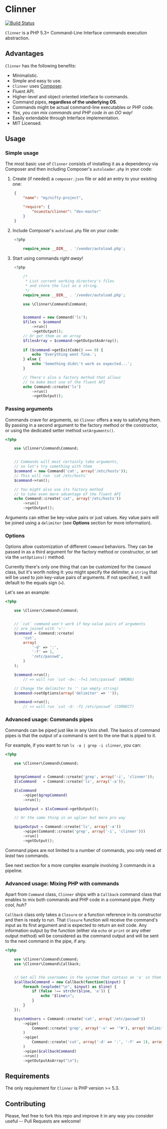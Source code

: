 # Clinner

[![Build Status](https://secure.travis-ci.org/ncuesta/Clinner.png)](http://travis-ci.org/ncuesta/Clinner)

`Clinner` is a PHP 5.3+ Command-Line Interface commands execution abstraction.

## Advantages

`Clinner` has the following benefits:

  * Minimalistic.
  * Simple and easy to use.
  * `Clinner` uses [Composer](http://getcomposer.org).
  * Fluent API.
  * Higher-level and object oriented interface to commands.
  * Command pipes, **regardless of the underlying OS**.
  * Commands might be actual command-line executables or PHP code.
  * *Yes, you can mix commands and PHP code in an OO way!*
  * Easily extendable through Interface implementation.
  * MIT Licensed.

## Usage

### Simple usage

The most basic use of `Clinner` consists of installing it as a dependency via Composer
and then including Composer's `autoloader.php` in your code:

1. Create (if needed) a `composer.json` file or add an entry to your existing one:  
```json
    {
        "name": "my/nifty-project",

        "require": {
            "ncuesta/clinner": "dev-master"
        }
    }
```

2. Include Composer's `autoload.php` file on your code:
```php
    <?php
    
        require_once __DIR__ . '/vendor/autoload.php';
```

3. Start using commands *right away*!
```php
    <?php

        /*
         * List current working directory's files
         * and store the list as a string.
         */
        require_once __DIR__ . '/vendor/autoload.php';

        use \Clinner\Command\Command;


        $command = new Command('ls');
        $files = $command
            ->run()
            ->getOutput();
        // Or get them as an array
        $filesArray = $command->getOutputAsArray();
    
        if ($command->getExitCode() === 0) {
            echo 'Everything went fine.';
        } else {
            echo 'Something didn\'t work as expected...';
        }

        // There's also a factory method that allows
        // to make best use of the fluent API
        echo Command::create('ls')
            ->run()
            ->getOutput();
```

### Passing arguments

Commands crave for arguments, so `Clinner` offers a way to satisfying them.
By passing in a second argument to the factory method or the constructor, or
using the dedicated setter method `setArguments()`.

```php
<?php

    use \Clinner\Command\Command;


    // Commands will most certainly take arguments,
    // so let's try something with them
    $command = new Command('cat', array('/etc/hosts'));
    // This will run `cat /etc/hosts`
    $command->run();

    // You might also use its factory method
    // to take even more advantage of the fluent API
    echo Command::create('cat', array('/etc/hosts'))
        ->run()
        ->getOutput();
```

Arguments can either be key-value pairs or just values. Key value pairs will be joined using a
`delimiter` (see **Options** section for more information).

### Options

Options allow customization of different `Command` behaviors. They can be passed in as a third
argument for the factory method or constructor, or set via the `setOptions()` method.

Currently there's only one thing that can be customized for the `Command` class, but it's worth
noting it: you might specify the delimiter, a `string` that will be used to join key-value pairs
of arguments. If not specified, it will default to the equals sign (`=`).

Let's see an example:

```php
<?php

    use \Clinner\Command\Command;


    // `cut` command won't work if key-value pairs of arguments
    // are joined with '=':
    $command = Command::create(
        'cut',
        array(
            '-d' => ':',
            '-f' => 1,
            '/etc/passwd',
        )
    );

    $command->run();
        // => will run `cut -d=: -f=1 /etc/passwd` (WRONG)

    // Change the delimiter to '' (an empty string)
    $command->setOptions(array('delimiter' => ''));

    $command->run();
        // => will run `cut -d: -f1 /etc/passwd` (CORRECT)
```

### Advanced usage: Commands pipes

Commands can be piped just like in any Unix shell. The basics of command pipes is that the output
of a command is sent to the one that is piped to it.

For example, if you want to run `ls -a | grep -i clinner`, you can:

```php
<?php

    use \Clinner\Command\Command;


    $grepCommand = Command::create('grep', array('-i', 'clinner'));
    $lsCommand   = Command::create('ls', array('-a'));

    $lsCommand
        ->pipe($grepCommand)
        ->run();

    $pipeOutput = $lsCommand->getOutput();

    // Or the same thing in an uglier but more pro way

    $pipeOutput = Command::create('ls', array('-a'))
        ->pipe(Command::create('grep', array('-i', 'clinner')))
        ->run()
        ->getOutput();
```

Command pipes are not limited to a number of commands, you only need *at least* two commands.

See next section for a more complex example involving 3 commands in a pipeline.

### Advanced usage: Mixing PHP with commands

Apart from `Command` class, `Clinner` ships with a `Callback` command class that enables to
mix both commands and PHP code in a command pipe. *Pretty cool, huh?*

`Callback` class only takes a `Closure` or a function reference in its constructor and then
is ready to run. That `Closure` function will receive the command's input as its first argument
and is expected to return an exit code. Any information output by the function (either via `echo`
or `print` or any other output method) will be considered as the command output and will be sent
to the next command in the pipe, if any.

```php
<?php

    use \Clinner\Command\Command;
    use \Clinner\Command\Callback;


    // Get all the usernames in the system that contain an 'a' in them
    $callbackCommand = new Callback(function($input) {
        foreach (explode("\n", $input) as $line) {
            if (false !== strchr($line, 'a')) {
                echo "$line\n";
            }
        }
    });

    $systemUsers = Command::create('cat', array('/etc/passwd'))
        ->pipe(
            Command::create('grep', array('-v' => '^#'), array('delimiter' => ' '))
        )
        ->pipe(
            Command::create('cut', array('-d' => ':', '-f' => 1), array('delimiter' => ''))
        )
        ->pipe($callbackCommand)
        ->run()
        ->getOutputAsArray("\n");
```

## Requirements

The only requirement for `Clinner` is PHP version >= 5.3.

## Contributing

Please, feel free to fork this repo and improve it in any way you consider useful
 -- Pull Requests are welcome!
